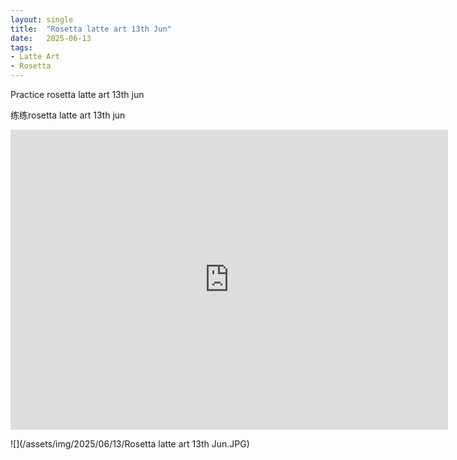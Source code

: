 ```yaml
---
layout: single
title:  "Rosetta latte art 13th Jun"
date:   2025-06-13
tags:
- Latte Art
- Rosetta 
---
```


Practice rosetta latte art 13th jun

练练rosetta latte art 13th jun

<div class="embed-container">
  <iframe
      src="https://www.youtube.com/embed/851elc1M7R4"
      width="700"
      height="480"
      frameborder="0"
      allowfullscreen="true">
  </iframe>
</div>

![](/assets/img/2025/06/13/Rosetta latte art 13th Jun.JPG)
